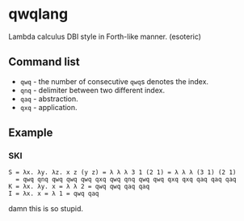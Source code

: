 # qwqlang
Lambda calculus DBI style in Forth-like manner. (esoteric)

## Command list
* `qwq` - the number of consecutive `qwq`s denotes the index.
* `qnq` - delimiter between two different index.
* `qaq` - abstraction.
* `qxq` - application.

## Example

### SKI
```
S = λx. λy. λz. x z (y z) = λ λ λ 3 1 (2 1) = λ λ λ (3 1) (2 1)
  = qwq qnq qwq qwq qwq qxq qwq qnq qwq qwq qxq qxq qaq qaq qaq
K = λx. λy. x = λ λ 2 = qwq qwq qaq qaq
I = λx. x = λ 1 = qwq qaq
```

damn this is so stupid.
